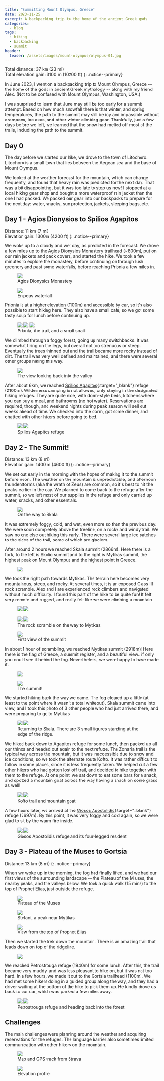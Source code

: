 ```yaml
---
title: "Summitting Mount Olympus, Greece"
date: 2023-11-25
excerpt: A backpacking trip to the home of the ancient Greek gods
categories:
  - blog
tags:
  - hiking
  - backpacking
  - summit
header:
  teaser: /assets/images/mount-olympus/olympus-01.jpg
---
```


Total distance: 37 km (23 mi) <br />
Total elevation gain: 3100 m (10200 ft)
{: .notice--primary}

In June 2023, I went on a backpacking trip to Mount Olympus, Greece -- the home of the gods in ancient Greek mythology -- along with my friend Alex. (Not to be confused with Mount Olympus, Washington, USA.) 

I was surprised to learn that June may still be too early for a summit attempt. Based on how much snowfall there is that winter, and spring temperatures, the path to the summit may still be icy and impassible without crampons, ice axes, and other winter climbing gear. Thankfully, just a few days before we left, we learned that the snow had melted off most of the trails, including the path to the summit.

## Day 0

The day before we started our hike, we drove to the town of Litochoro. Litochoro is a small town that lies between the Aegean sea and the base of Mount Olympus. 

We looked at the weather forecast for the mountain, which can change frequently, and found that heavy rain was predicted for the next day. That was a bit disappointing, but it was too late to stop us now! I stopped at a local hiking gear shop and bought a more waterproof rain jacket than the one I had packed. We packed our gear into our backpacks to prepare for the next day: water, snacks, sun protection, jackets, sleeping bags, etc.

## Day 1 - Agios Dionysios to Spilios Agapitos

Distance: 11 km (7 mi) <br/>
Elevation gain: 1300m (4200 ft)
{: .notice--primary}

We woke up to a cloudy and wet day, as predicted in the forecast. We drove a few miles up to the Agios Dionysios Monastery trailhead (~800m), put on our rain jackets and pack covers, and started the hike. We took a few minutes to explore the monastery, before continuing on through lush greenery and past some waterfalls, before reaching Prionia a few miles in. 

<figure>
  <img src="/assets/images/mount-olympus/olympus-02-monastery.jpg">
  <figcaption>Agios Dionysios Monastery</figcaption>
</figure>

<figure>
  <img src="/assets/images/mount-olympus/olympus-03-waterfall.jpg">
  <figcaption>Enipeas waterfall</figcaption>
</figure>

Prionia is at a higher elevation (1100m) and accessible by car, so it's also possible to start hiking here. They also have a small cafe, so we got some tasty soup for lunch before continuing up.

<figure class="third">
  <img src="/assets/images/mount-olympus/olympus-05-prionia.jpg">
  <img src="/assets/images/mount-olympus/olympus-04-forest.jpg">
  <img src="/assets/images/mount-olympus/olympus-07-snail.jpg">
  <figcaption>Prionia, the trail, and a small snail</figcaption>
</figure>

We climbed through a foggy forest, going up many switchbacks. It was somewhat tiring on the legs, but overall not too strenuous or steep. Eventually the trees thinned out and the trail became more rocky instead of dirt. The trail was very well defined and maintained, and there were several other groups hiking this way. 

<figure>
  <img src="/assets/images/mount-olympus/olympus-06-forest.jpg">
  <figcaption>The view looking back into the valley</figcaption>
</figure>

After about 6km, we reached [Spilios Agapitos](https://www.mountolympus.gr/en/){:target="_blank"} refuge (2100m). Wilderness camping is not allowed, only staying in the designated hiking refuges. They are quite nice, with dorm-style beds, kitchens where you can buy a meal, and bathrooms (no hot water). Reservations are required, though, and weekend nights during peak season will sell out weeks ahead of time. We checked into the dorm, got some dinner, and chatted with other hikers before going to bed.

<figure class="half">
  <img src="/assets/images/mount-olympus/olympus-08-agapitos.jpg">
  <img src="/assets/images/mount-olympus/olympus-09-dorm.jpg">
  <figcaption>Spilios Agapitos refuge</figcaption>
</figure>

## Day 2 - The Summit!

Distance: 13 km (8 mi) <br/>
Elevation gain: 1400 m (4600 ft)
{: .notice--primary}

We set out early in the morning with the hopes of making it to the summit before noon. The weather on the mountain is unpredictable, and afternoon thunderstorms (aka the wrath of Zeus) are common, so it's best to hit the peaks earlier in the day. We planned to come back to the refuge after the summit, so we left most of our supplies in the refuge and only carried up water, snacks, and other essentials.

<figure>
  <img src="/assets/images/mount-olympus/olympus-10-fog-ice.jpg">
  <figcaption>On the way to Skala</figcaption>
</figure>

It was extremely foggy, cold, and wet, even more so than the previous day. We were soon completely above the treeline, on a rocky and windy trail. We saw no one else out hiking this early. There were several large ice patches to the sides of the trail, some of which are glaciers. 

After around 2 hours we reached Skala summit (2866m). Here there is a fork, to the left is Skolio summit and to the right is Mytikas summit, the highest peak on Mount Olympus and the highest point in Greece. 

<figure>
  <img src="/assets/images/mount-olympus/olympus-22-fog.jpg">
</figure>

We took the right path towards Mytikas. The terrain here becomes very mountainous, steep, and rocky. At several times, it is an exposed Class III rock scramble. Alex and I are experienced rock climbers and navigated without much difficulty. I found this part of the hike to be quite fun! It felt very remote and rugged, and really felt like we were climbing a mountain. 

<figure class="half">
  <img src="/assets/images/mount-olympus/olympus-15-scramble.jpg">
  <img src="/assets/images/mount-olympus/olympus-19-scramble.jpg">
</figure>
<figure class="half">
  <img src="/assets/images/mount-olympus/olympus-16-scramble.jpg">
  <img src="/assets/images/mount-olympus/olympus-13-scramble-2.jpg">
  <figcaption>The rock scramble on the way to Mytikas</figcaption>
</figure>
<figure>
  <img src="/assets/images/mount-olympus/olympus-23-view-summit.jpg">
  <figcaption>First view of the summit</figcaption>
</figure>

In about 1 hour of scrambling, we reached Mytikas summit (2918m)! Here there is the flag of Greece, a summit register, and a beautiful view.. if only you could see it behind the fog. Nevertheless, we were happy to have made it.

<figure>
  <img src="/assets/images/mount-olympus/olympus-17-summit.jpg">
</figure>
<figure>
  <img src="/assets/images/mount-olympus/olympus-18-summit.jpg">
  <figcaption>The summit!</figcaption>
</figure>

We started hiking back the way we came. The fog cleared up a little (at least to the point where it wasn't a total whiteout). Skala summit came into view, and I took this photo of 3 other people who had just arrived there, and were preparing to go to Mytikas.

<figure class="half">
  <img src="/assets/images/mount-olympus/olympus-20-descent.jpg">
  <img src="/assets/images/mount-olympus/olympus-21-skala.jpg">
  <figcaption>Returning to Skala. There are 3 small figures standing at the edge of the ridge.</figcaption>
</figure>

We hiked back down to Agapitos refuge for some lunch, then packed up all our things and headed out again to the next refuge. The Zonaria trail is the typical way across the mountain, but it was inaccessible due to snow and ice conditions, so we took the alternate route Kofto. It was rather difficult to follow in some places, since it is less frequently taken. We helped out a few other hikers who had gotten lost off trail, and decided to hike together with them to the refuge. At one point, we sat down to eat some bars for a snack, and spotted a mountain goat across the way having a snack on some grass as well!

<figure class="half">
  <img src="/assets/images/mount-olympus/olympus-24-kofto.jpg">
  <img src="/assets/images/mount-olympus/olympus-26-goat.jpg">
  <figcaption>Kofto trail and mountain goat</figcaption>
</figure>

A few hours later, we arrived at the [Giosos Apostolidis](https://apostolidisrefuge.gr/en/index.html){:target="_blank"} refuge (2697m). By this point, it was very foggy and cold again, so we were glad to sit by the warm fire inside. 

<figure class="half">
  <img src="/assets/images/mount-olympus/olympus-28-apostolidis.jpg">
  <img src="/assets/images/mount-olympus/olympus-27-doggo.jpg">
  <figcaption>Giosos Apostolidis refuge and its four-legged resident</figcaption>
</figure>

## Day 3 - Plateau of the Muses to Gortsia

Distance: 13 km (8 mi)
{: .notice--primary}

When we woke up in the morning, the fog had finally lifted, and we had our first views of the surrounding landscape -- the Plateau of the M
uses, the nearby peaks, and the valleys below. We took a quick walk (15 mins) to the top of Prophet Elias, just outside the refuge. 

<figure>
  <img src="/assets/images/mount-olympus/olympus-29-plateau.jpg">
  <figcaption>Plateau of the Muses</figcaption>
</figure>

<figure>
  <img src="/assets/images/mount-olympus/olympus-30-stefani.jpg">
  <figcaption>Stefani, a peak near Mytikas</figcaption>
</figure>

<figure>
  <img src="/assets/images/mount-olympus/olympus-32-view.jpg">
  <figcaption>View from the top of Prophet Elias</figcaption>
</figure>

Then we started the trek down the mountain. There is an amazing trail that leads down on top of the ridgeline.

<figure>
  <img src="/assets/images/mount-olympus/olympus-31-ridge.jpg">
</figure>

We reached Petrostrouga refuge (1940m) for some lunch. After this, the trail became very muddy, and was less pleasant to hike on, but it was not too hard. In a few hours, we made it out to the Gortsia trailhead (1100m). We had met some hikers doing in a guided group along the way, and they had a driver waiting at the bottom of the hike to pick them up. He kindly drove us back to our car, which was parked a few miles away.

<figure class="half">
  <img src="/assets/images/mount-olympus/olympus-33-petrostrouga.jpg">
  <img src="/assets/images/mount-olympus/olympus-34-descent.jpg">
  <figcaption>Petrostrouga refuge and heading back into the forest</figcaption>
</figure>

## Challenges

The main challenges were planning around the weather and acquiring reservations for the refuges. The language barrier also sometimes limited communication with other hikers on the mountain.

<figure>
  <img src="/assets/images/mount-olympus/olympus-35-map.png">
  <figcaption>Map and GPS track from Strava</figcaption>
</figure>
<figure>
  <img src="/assets/images/mount-olympus/olympus-36-elevation.png">
  <figcaption>Elevation profile</figcaption>
</figure>
